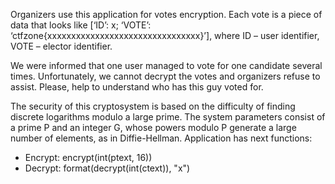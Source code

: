 Organizers use this application for votes encryption. Each vote is a piece of data that looks like [‘ID’: x; ‘VOTE’: ‘ctfzone{xxxxxxxxxxxxxxxxxxxxxxxxxxxxxxxx}’], where ID – user identifier, VOTE – elector identifier.

We were informed that one user managed to vote for one candidate several times. Unfortunately, we cannot decrypt the votes and organizers refuse to assist. Please, help to understand who has this guy voted for.

The security of this cryptosystem is based on the difficulty of finding discrete logarithms modulo a large prime. The system parameters consist of a prime P and an integer G, whose powers modulo P generate a large number of elements, as in Diffie-Hellman. Application has next functions:

* Encrypt: encrypt(int(ptext, 16))
* Decrypt: format(decrypt(int(ctext)), "x")